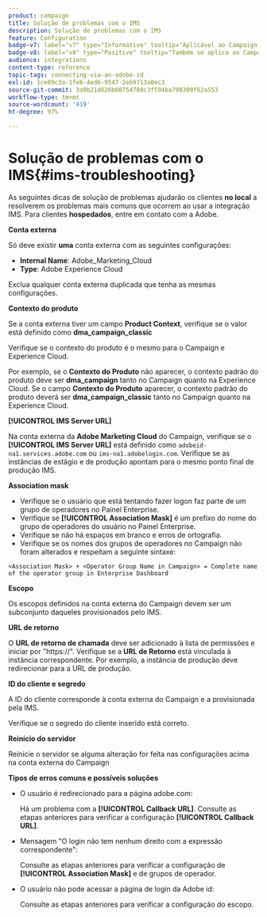 ```yaml
---
product: campaign
title: Solução de problemas com o IMS
description: Solução de problemas com o IMS
feature: Configuration
badge-v7: label="v7" type="Informative" tooltip="Aplicável ao Campaign Classic v7"
badge-v8: label="v8" type="Positive" tooltip="Também se aplica ao Campaign v8"
audience: integrations
content-type: reference
topic-tags: connecting-via-an-adobe-id
exl-id: 1ce89c3a-1fe6-4ed6-9547-2eb9713a0ec3
source-git-commit: 3a9b21d626b60754789c3f594ba798309f62a553
workflow-type: tm+mt
source-wordcount: '419'
ht-degree: 97%

---
```


# Solução de problemas com o IMS{#ims-troubleshooting}



As seguintes dicas de solução de problemas ajudarão os clientes **no local** a resolverem os problemas mais comuns que ocorrem ao usar a integração IMS. Para clientes **hospedados**, entre em contato com a Adobe.

**Conta externa**

Só deve existir **uma** conta externa com as seguintes configurações:

* **Internal Name**: Adobe_Marketing_Cloud
* **Type**: Adobe Experience Cloud

Exclua qualquer conta externa duplicada que tenha as mesmas configurações.

**Contexto do produto**

Se a conta externa tiver um campo **Product Context**, verifique se o valor está definido como **dma_campaign_classic**

Verifique se o contexto do produto é o mesmo para o Campaign e Experience Cloud.

Por exemplo, se o **Contexto do Produto** não aparecer, o contexto padrão do produto deve ser **dma_campaign** tanto no Campaign quanto na Experience Cloud. Se o campo **Contexto do Produto** aparecer, o contexto padrão do produto deverá ser **dma_campaign_classic** tanto no Campaign quanto na Experience Cloud.

**[!UICONTROL IMS Server URL]**

Na conta externa da **Adobe Marketing Cloud** do Campaign, verifique se o **[!UICONTROL IMS Server URL]** está definido como `adobeid-na1.services.adobe.com` ou `ims-na1.adobelogin.com`. Verifique se as instâncias de estágio e de produção apontam para o mesmo ponto final de produção IMS.

**Association mask**

* Verifique se o usuário que está tentando fazer logon faz parte de um grupo de operadores no Painel Enterprise.
* Verifique se **[!UICONTROL Association Mask]** é um prefixo do nome do grupo de operadores do usuário no Painel Enterprise.
* Verifique se não há espaços em branco e erros de ortografia.
* Verifique se os nomes dos grupos de operadores no Campaign não foram alterados e respeitam a seguinte sintaxe:

```
<Association Mask> + <Operator Group Name in Campaign> = Complete name of the operator group in Enterprise Dashboard
```

**Escopo**

Os escopos definidos na conta externa do Campaign devem ser um subconjunto daqueles provisionados pelo IMS.

**URL de retorno**

O **URL de retorno de chamada** deve ser adicionado à lista de permissões e iniciar por &quot;https://&quot;. Verifique se a **URL de Retorno** está vinculada à instância correspondente. Por exemplo, a instância de produção deve redirecionar para a URL de produção.

**ID do cliente e segredo**

A ID do cliente corresponde à conta externa do Campaign e a provisionada pela IMS.

Verifique se o segredo do cliente inserido está correto.

**Reinício do servidor**

Reinicie o servidor se alguma alteração for feita nas configurações acima na conta externa do Campaign

**Tipos de erros comuns e possíveis soluções**

* O usuário é redirecionado para a página adobe.com:

  Há um problema com a **[!UICONTROL Callback URL]**. Consulte as etapas anteriores para verificar a configuração **[!UICONTROL Callback URL]**.

* Mensagem &quot;O login não tem nenhum direito com a expressão correspondente&quot;:

  Consulte as etapas anteriores para verificar a configuração de **[!UICONTROL Association Mask]** e de grupos de operador.

* O usuário não pode acessar a página de login da Adobe id:

  Consulte as etapas anteriores para verificar a configuração do escopo.
